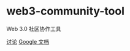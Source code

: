 # web3-community-tool
Web 3.0 社区协作工具

[讨论](./docs/discussions.md)
[Google 文档](https://docs.google.com/document/d/1gfN3PeS66KcxkYNSyiFpetzeb29Ku_ZsgJIbTOhH47A)

